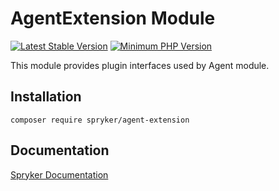 # AgentExtension Module
[![Latest Stable Version](https://poser.pugx.org/spryker/agent-extension/v/stable.svg)](https://packagist.org/packages/spryker/agent-extension)
[![Minimum PHP Version](https://img.shields.io/badge/php-%3E%3D%208.2-8892BF.svg)](https://php.net/)

This module provides plugin interfaces used by Agent module.

## Installation

```
composer require spryker/agent-extension
```

## Documentation

[Spryker Documentation](https://docs.spryker.com)
